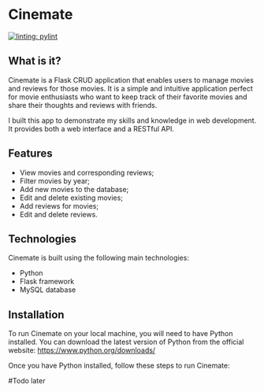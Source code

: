 # Cinemate


[![linting: pylint](https://img.shields.io/badge/linting-pylint-yellowgreen)](https://github.com/PyCQA/pylint)

## What is it?
Cinemate is a Flask CRUD application that enables users to manage movies and reviews for those movies. It is a simple and intuitive application perfect for movie enthusiasts who want to keep track of their favorite movies and share their thoughts and reviews with friends.

I built this app to demonstrate my skills and knowledge in web development. It provides both a web interface and a RESTful API.

## Features

* View movies and corresponding reviews;
* Filter movies by year;
* Add new movies to the database;
* Edit and delete existing movies;
* Add reviews for movies;
* Edit and delete reviews.

## Technologies

Cinemate is built using the following main technologies:

* Python
* Flask framework
* MySQL database

## Installation

To run Cinemate on your local machine, you will need to have Python installed. You can download the latest version of Python from the official website: https://www.python.org/downloads/

Once you have Python installed, follow these steps to run Cinemate:

#Todo later